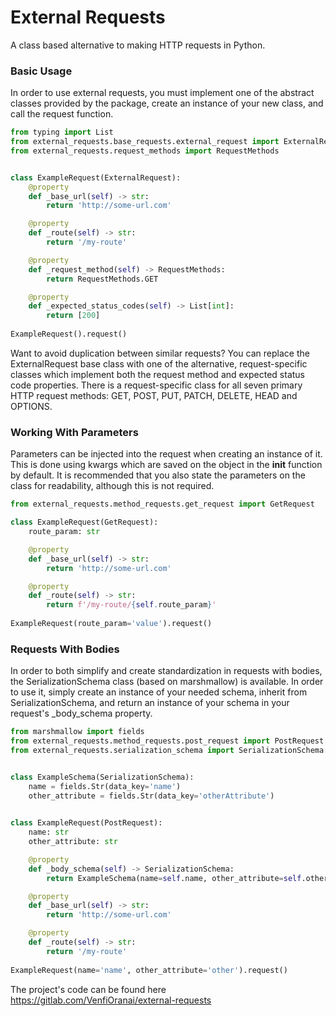 # External Requests
A class based alternative to making HTTP requests in Python.

### Basic Usage
In order to use external requests, you must implement one of the abstract classes provided by the package, create an 
instance of your new class, and call the request function.

```python
from typing import List
from external_requests.base_requests.external_request import ExternalRequest
from external_requests.request_methods import RequestMethods


class ExampleRequest(ExternalRequest):
    @property
    def _base_url(self) -> str:
        return 'http://some-url.com'

    @property
    def _route(self) -> str:
        return '/my-route'

    @property
    def _request_method(self) -> RequestMethods:
        return RequestMethods.GET

    @property
    def _expected_status_codes(self) -> List[int]:
        return [200]
        
ExampleRequest().request()
```
Want to avoid duplication between similar requests? You can replace the ExternalRequest base class with one of
the alternative, request-specific classes which implement both the request method and expected status code properties.
There is a request-specific class for all seven primary HTTP request methods: GET, POST, PUT, PATCH, DELETE, HEAD 
and OPTIONS.

### Working With Parameters
Parameters can be injected into the request when creating an instance of it. This is done using kwargs which are saved
on the object in the __init__ function by default. It is recommended that you also state the parameters on the 
class for readability, although this is not required.
```python
from external_requests.method_requests.get_request import GetRequest

class ExampleRequest(GetRequest):
    route_param: str

    @property
    def _base_url(self) -> str:
        return 'http://some-url.com'

    @property
    def _route(self) -> str:
        return f'/my-route/{self.route_param}'
        
ExampleRequest(route_param='value').request()
```

### Requests With Bodies
In order to both simplify and create standardization in requests with bodies, the SerializationSchema class 
(based on marshmallow) is available. In order to use it, simply create an instance of your needed schema, inherit from
SerializationSchema, and return an instance of your schema in your request's _body_schema property.
```python
from marshmallow import fields
from external_requests.method_requests.post_request import PostRequest
from external_requests.serialization_schema import SerializationSchema


class ExampleSchema(SerializationSchema):
    name = fields.Str(data_key='name')
    other_attribute = fields.Str(data_key='otherAttribute')
    

class ExampleRequest(PostRequest):
    name: str
    other_attribute: str

    @property
    def _body_schema(self) -> SerializationSchema:
        return ExampleSchema(name=self.name, other_attribute=self.other_attribute)

    @property
    def _base_url(self) -> str:
        return 'http://some-url.com'

    @property
    def _route(self) -> str:
        return '/my-route'
    
ExampleRequest(name='name', other_attribute='other').request()
```

The project's code can be found here https://gitlab.com/VenfiOranai/external-requests
